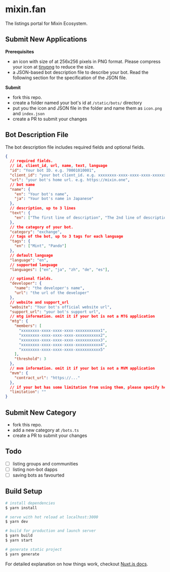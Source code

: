 # mixin.fan

The listings portal for Mixin Ecosystem.

## Submit New Applications

**Prerequisites**

- an icon with size of at 256x256 pixels in PNG format. Please compress your icon at [tinypng](https://tinypng.com/) to reduce the size.
- a JSON-based bot description file to describe your bot. Read the following section for the specification of the JSON file.

**Submit**

- fork this repo.
- create a folder named your bot's id at `/static/bots/` directory
- put you the icon and JSON file in the folder and name them as `icon.png` and `index.json`
- create a PR to submit your changes

## Bot Description File

The bot description file includes required fields and optional fields.

```json
{
  // required fields.
  // id, client_id, url, name, text, language
  "id": "Your bot ID. e.g. 70001010001",
  "client_id": "your bot client_id. e.g. xxxxxxxx-xxxx-xxxx-xxxx-xxxxxxxxxxxx",
  "url": "your bot's home url. e.g. https://mixin.one",
  // bot name
  "name": {
    "en": "Your bot's name",
    "ja": "Your bot's name in Japanese"
  },
  // description, up to 3 lines
  "text": {
    "en": ["The first line of description", "The 2nd line of description"]
  },
  // the category of your bot.
  "category": "exchange",
  // tags of the bot, up to 3 tags for each language
  "tags": {
    "en": ["Mint", "Pando"]
  },
  // default language
  "language": "en",
  // supported language
  "languages": ["en", "ja", "zh", "de", "es"],

  // optional fields.
  "developer": {
    "name": "the developer's name",
    "url": "the url of the developer"
  },
  // website and support_url
  "website": "Your bot's official website url",
  "support_url": "your bot's support url",
  // mtg information. omit it if your bot is not a MTG application
  "mtg": {
    "members": [
      "xxxxxxxx-xxxx-xxxx-xxxx-xxxxxxxxxxx1",
      "xxxxxxxx-xxxx-xxxx-xxxx-xxxxxxxxxxx2",
      "xxxxxxxx-xxxx-xxxx-xxxx-xxxxxxxxxxx3",
      "xxxxxxxx-xxxx-xxxx-xxxx-xxxxxxxxxxx4",
      "xxxxxxxx-xxxx-xxxx-xxxx-xxxxxxxxxxx5"
    ],
    "threshold": 3
  },
  // mvm information. omit it if your bot is not a MVM application
  "mvm": {
    "contract_url": "https://..."
  },
  // if your bot has some limitation from using them, please specify here.
  "limitation": ""
}
```

## Submit New Category

- fork this repo.
- add a new category at `/bots.ts`
- create a PR to submit your changes

## Todo

- [ ] listing groups and communities
- [ ] listing non-bot dapps
- [ ] saving bots as favourted

## Build Setup

```bash
# install dependencies
$ yarn install

# serve with hot reload at localhost:3000
$ yarn dev

# build for production and launch server
$ yarn build
$ yarn start

# generate static project
$ yarn generate
```

For detailed explanation on how things work, checkout [Nuxt.js docs](https://nuxtjs.org).
